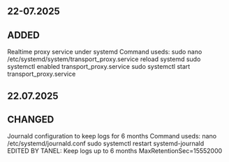 ## 22-07.2025

## ADDED

Realtime proxy service under systemd
Command useds:
sudo nano /etc/systemd/system/transport_proxy.service
reload systemd
sudo systemctl enabled transport_proxy.service
sudo systemctl start transport_proxy.service

## 22.07.2025

## CHANGED

Journald configuration to keep logs for 6 months
Command useds:
nano /etc/systemd/journald.conf
sudo systemctl restart systemd-journald
EDITED BY TANEL: Keep logs up to 6 months
MaxRetentionSec=15552000
